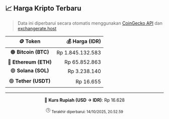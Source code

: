 

<!-- HARGA_KRIPTO -->
## 📈 Harga Kripto Terbaru

> Data ini diperbarui secara otomatis menggunakan [CoinGecko API](https://www.coingecko.com/) dan [exchangerate.host](https://exchangerate.host/)

<div align="center">

| 🪙 Token | 💰 Harga (IDR) |
|:------:|---------------:|
| 🟠 **Bitcoin (BTC)**   | Rp 1.845.132.583 |
| 🔵 **Ethereum (ETH)**  | Rp 65.852.863 |
| 🟣 **Solana (SOL)**    | Rp 3.238.140 |
| 🟢 **Tether (USDT)**   | Rp 16.655 |

---

💱 **Kurs Rupiah (USD → IDR)**: Rp 16.628

🕒 <sub>Terakhir diperbarui: 14/10/2025, 20.52.59</sub>

</div>
<!-- /HARGA_KRIPTO -->